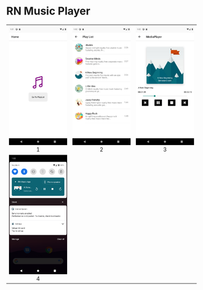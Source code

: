 # RN Music Player

|                                                                                                      |                                                                                                     |                                                                                                     |
| :--------------------------------------------------------------------------------------------------: | :-------------------------------------------------------------------------------------------------: | :-------------------------------------------------------------------------------------------------: |
| <img width="1604"  src="https://github.com/girish54321/RN-Music-Player/blob/main/appImage/1.png"> 1 | <img width="1604" src="https://github.com/girish54321/RN-Music-Player/blob/main/appImage/2.png"> 2 | <img width="1604" src="https://github.com/girish54321/RN-Music-Player/blob/main/appImage/3.png"> 3 |
| <img width="1604" src="https://github.com/girish54321/RN-Music-Player/blob/main/appImage/4.png"> 4  |  |
